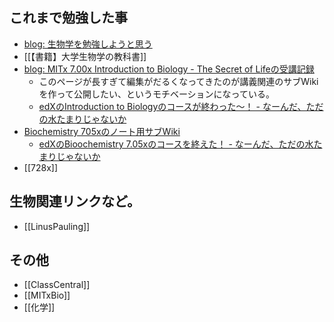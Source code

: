 ## これまで勉強した事

- [blog: 生物学を勉強しようと思う](https://karino2.github.io/2021/06/11/biology.html)
- [[【書籍】大学生物学の教科書]]
- [blog: MITx 7.00x Introduction to Biology - The Secret of Lifeの受講記録](https://karino2.github.io/2021/07/19/the_secret_of_life.html)
   - このページが長すぎて編集がだるくなってきたのが講義関連のサブWikiを作って公開したい、というモチベーションになっている。
  - [edXのIntroduction to Biologyのコースが終わった〜！ - なーんだ、ただの水たまりじゃないか](https://karino2.github.io/2021/10/06/finish_700x.html)
- [Biochemistry 705xのノート用サブWiki](https://karino2.github.io/Biochemistry705x/Home)
  - [edXのBioochemistry 7.05xのコースを終えた！ - なーんだ、ただの水たまりじゃないか](https://karino2.github.io/2021/12/06/finish_biochemistry_course.html)
- [[728x]]


## 生物関連リンクなど。

- [[LinusPauling]]

## その他
- [[ClassCentral]]
- [[MITxBio]]
- [[化学]]
